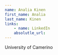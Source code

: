 ```yaml
---
name: Analia Kinen
first_name: Analia
last_name: Kinen
links:
	- name: LinkedIn
	absolutle_url:
---
```

University of Camerino
